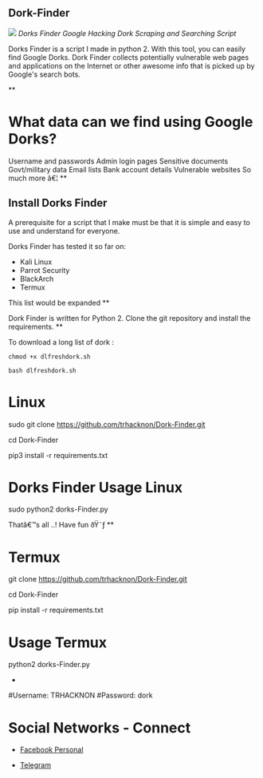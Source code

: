 ## Dork-Finder
<img src="https://b.top4top.io/p_210130c5s0.gif"></img>
*Dorks Finder Google Hacking Dork Scraping and Searching Script*

Dorks Finder is a script I made in python 2. With this tool, you can easily find Google Dorks. Dork Finder collects potentially vulnerable web pages and applications on the Internet or other awesome info that is picked up by Google's search bots. 

**

# What data can we find using Google Dorks?

Username and passwords
Admin login pages
Sensitive documents
Govt/military data
Email lists
Bank account details
Vulnerable websites
So much more â€¦
**

## Install Dorks Finder
A prerequisite for a script that I make must be that it is simple and easy to use and understand for everyone.

Dorks Finder has tested it so far on:
* Kali Linux
* Parrot Security
* BlackArch
* Termux

This list would be expanded
**

Dork Finder is written for Python 2. Clone the git repository and install the requirements.
**

To download a long list of dork :
```
chmod +x dlfreshdork.sh
```
```
bash dlfreshdork.sh
```
# Linux
sudo git clone https://github.com/trhacknon/Dork-Finder.git

cd Dork-Finder

pip3 install -r requirements.txt

# Dorks Finder Usage Linux

sudo python2 dorks-Finder.py

Thatâ€™s all ..!
Have fun ðŸ˜ƒ
**

# Termux

git clone https://github.com/trhacknon/Dork-Finder.git

cd Dork-Finder

pip install -r requirements.txt

# Usage Termux

python2 dorks-Finder.py

*

#Username: TRHACKNON
#Password: dork


# Social Networks - Connect

* [Facebook Personal](https://www.facebook.com/ctfsolution)

* [Telegram](https://t.me/)
